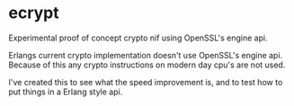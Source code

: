 # ecrypt

Experimental proof of concept crypto nif using OpenSSL's engine api.

Erlangs current crypto implementation doesn't use OpenSSL's engine api. Because of this any crypto
instructions on modern day cpu's are not used.

I've created this to see what the speed improvement is, and to test how to put things in a Erlang 
style api.
